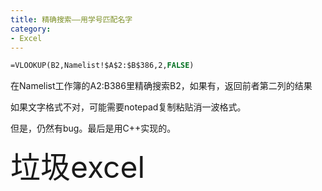 ```yaml
---
title: 精确搜索——用学号匹配名字
category:
- Excel
---
```


```vb
=VLOOKUP(B2,Namelist!$A$2:$B$386,2,FALSE)
```

在Namelist工作簿的A2:B386里精确搜索B2，如果有，返回前者第二列的结果

如果文字格式不对，可能需要notepad复制粘贴消一波格式。

但是，仍然有bug。最后是用C++实现的。

<font size="30">垃圾excel</font>
